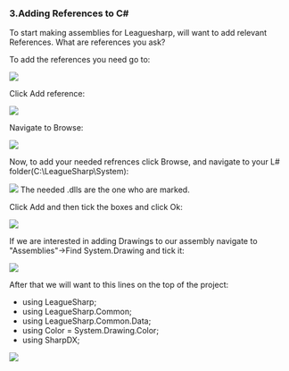 ### 3.Adding References to C#

To start making assemblies for Leaguesharp, will want to add relevant References.
What are references you ask?

To add the references you need go to:

![](http://puu.sh/hZYh1/3a91988ad3.png)

Click Add reference:

![](http://puu.sh/hZYiO/b4331f8418.png)

Navigate to Browse:

![](http://puu.sh/hZYlK/36fac31d45.png)

Now, to add your needed refrences click Browse, and navigate to your L# folder(C:\LeagueSharp\System):

![](http://puu.sh/hZYs6/0a09c93d23.png)
The needed .dlls are the one who are marked.

Click Add and then tick the boxes and click Ok:

![](http://puu.sh/hZYuu/9a668a1f90.png)

If we are interested in adding Drawings to our assembly navigate to "Assemblies"->Find System.Drawing and tick it:


![](http://puu.sh/hZYyd/2a97a325eb.png)

After that we will want to this lines on the top of the project:

* using LeagueSharp;
* using LeagueSharp.Common;
* using LeagueSharp.Common.Data;
* using Color = System.Drawing.Color;
* using SharpDX;

![](http://puu.sh/hZYEz/74f5d4975a.png)
